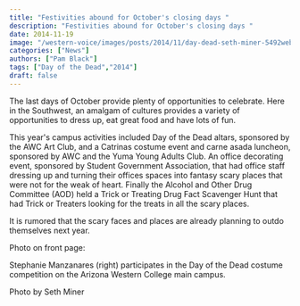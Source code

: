 ```yaml
---
title: "Festivities abound for October's closing days "
description: "Festivities abound for October's closing days "
date: 2014-11-19
image: "/western-voice/images/posts/2014/11/day-dead-seth-miner-5492web-tn.jpg"
categories: ["News"]
authors: ["Pam Black"]
tags: ["Day of the Dead","2014"]
draft: false
---
```

The last days of October provide plenty of opportunities to celebrate. Here in the Southwest, an amalgam of cultures provides a variety of opportunities to dress up, eat great food and have lots of fun.

This year's campus activities included Day of the Dead altars, sponsored by the AWC Art Club, and a Catrinas costume event and carne asada luncheon, sponsored by AWC and the Yuma Young Adults Club. An office decorating event, sponsored by Student Government Association, that had office staff dressing up and turning their offices spaces into fantasy scary places that were not for the weak of heart. Finally the Alcohol and Other Drug Committee (AOD) held a Trick or Treating Drug Fact Scavenger Hunt that had Trick or Treaters looking for the treats in all the scary places.

It is rumored that the scary faces and places are already planning to outdo themselves next year.

Photo on front page:

Stephanie Manzanares (right) participates in the Day of the Dead costume competition on the Arizona Western College main campus.

Photo by Seth Miner